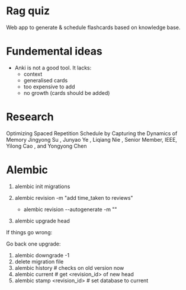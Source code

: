 

# Rag quiz 

Web app to generate & schedule flashcards based on knowledge base. 




# Fundemental ideas

- Anki is not a good tool. It lacks:
    - context
    - generalised cards 
    - too expensive to add 
    - no growth (cards should be added)


# Research 
Optimizing Spaced Repetition Schedule by Capturing the Dynamics of Memory
Jingyong Su , Junyao Ye , Liqiang Nie , Senior Member, IEEE, Yilong Cao , and Yongyong Chen


# Alembic 

1. alembic init migrations 

1. alembic revision -m "add time_taken to reviews"
    - alembic revision --autogenerate -m ""
2. alembic upgrade head

If things go wrong: 

Go back one upgrade: 
1. alembic downgrade -1 
2. delete migration file 
3. alembic history # checks on old version now 
4. alembic current # get <revision_id> of new head 
5. alembic stamp <revision_id> # set database to current 

